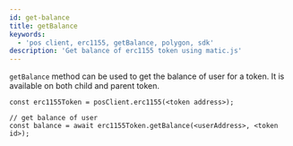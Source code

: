 ```yaml
---
id: get-balance
title: getBalance
keywords:
  - 'pos client, erc1155, getBalance, polygon, sdk'
description: 'Get balance of erc1155 token using matic.js'
---
```


`getBalance` method can be used to get the balance of user for a token. It is available on both child and parent token.

```
const erc1155Token = posClient.erc1155(<token address>);

// get balance of user
const balance = await erc1155Token.getBalance(<userAddress>, <token id>);
```
